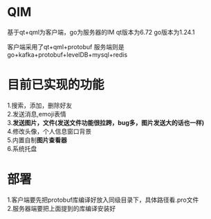 # QIM
基于qt+qml为客户端，go为服务器的IM
qt版本为6.72 go版本为1.24.1

客户端采用了qt+qml+protobuf
服务端则是go+kafka+protobuf+levelDB+mysql+redis

# 目前已实现的功能  
1.搜索，添加，删除好友  
2.发送消息,emoji表情  
3.**发送图片，文件(发送文件功能很拉跨，bug多，图片发送大的话也一样)**  
4.修改头像，个人信息窗口背景  
5.内置自制**图片查看器**  
6.系统托盘

# 部署  
1.客户端要先把protobuf库编译好放入同级目录下，具体路径看.pro文件  
2.服务器端要把上面提到的库编译安装好
